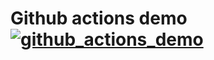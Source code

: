 # Github actions demo [![github_actions_demo](https://github.com/ashwani1218/github_actions_demo/actions/workflows/build.yaml/badge.svg)](https://github.com/ashwani1218/github_actions_demo/actions/workflows/build.yaml) 
